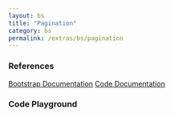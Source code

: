 ```yaml
---
layout: bs
title: "Pagination"
category: bs
permalink: /extras/bs/pagination
---
```


### References

<div class="bs">
    <div class="list-group">
        <a class="list-group-item list-group-item-action" href="https://getbootstrap.com/docs/4.4/components/pagination">Bootstrap Documentation</a>
        <a class="list-group-item list-group-item-action" href="/docs/sprest-bs/modules/_components_pagination_d_.html">Code Documentation</a>
    </div>
</div>

### Code Playground

<div id="playground" class="bs"></div>
<script type="text/javascript">
    // Wait for the page to load
    window.addEventListener("load", function() {
        // Create the code editor
        var editor = CodeEditor(document.getElementById("playground"), true, [
            '// Create the pagination',
            'Components.Pagination({',
            '\tel: app,',
            '\tnumberOfPages: 5',
            '});'
        ].join('\n'));
    });
</script>